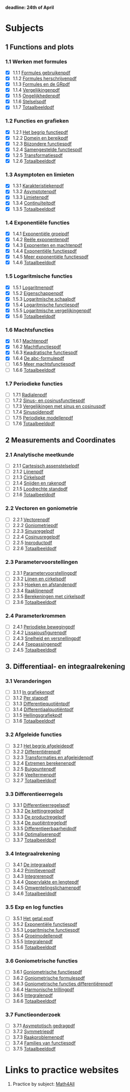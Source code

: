 __deadline: 24th of April__
# Subjects

## 1 Functions and plots

### 1.1 Werken met formules

- [x] 1.1.1 [Formules gebruiken](https://content.math4all.nl/view?comp=vb-b1&subcomp=vb-b11&repo=m4a2015&parent=www.math4all.nl/overzichten/vwo-b/21)[pdf](https://math4all.pragma-pod.nl/resources/section-pdfs/vb-b11.pdf)
- [x] 1.1.2 [Formules herschrijven](https://content.math4all.nl/view?comp=vb-b1&subcomp=vb-b12&repo=m4a2015&parent=www.math4all.nl/overzichten/vwo-b/21)[pdf](https://math4all.pragma-pod.nl/resources/section-pdfs/vb-b12.pdf)
- [x] 1.1.3 [Formules en de GR](https://content.math4all.nl/view?comp=vb-b1&subcomp=vb-b13&repo=m4a2015&parent=www.math4all.nl/overzichten/vwo-b/21)[pdf](https://math4all.pragma-pod.nl/resources/section-pdfs/vb-b13.pdf)
- [x] 1.1.4 [Vergelijkingen](https://content.math4all.nl/view?comp=vb-b1&subcomp=vb-b14&repo=m4a2015&parent=www.math4all.nl/overzichten/vwo-b/21)[pdf](https://math4all.pragma-pod.nl/resources/section-pdfs/vb-b14.pdf)
- [x] 1.1.5 [Ongelijkheden](https://content.math4all.nl/view?comp=vb-b1&subcomp=vb-b15&repo=m4a2015&parent=www.math4all.nl/overzichten/vwo-b/21)[pdf](https://math4all.pragma-pod.nl/resources/section-pdfs/vb-b15.pdf)
- [x] 1.1.6 [Stelsels](https://content.math4all.nl/view?comp=vb-b1&subcomp=vb-b16&repo=m4a2015&parent=www.math4all.nl/overzichten/vwo-b/21)[pdf](https://math4all.pragma-pod.nl/resources/section-pdfs/vb-b16.pdf)
- [x] 1.1.7 [Totaalbeeld](https://content.math4all.nl/view?comp=vb-b1&subcomp=vb-b17&repo=m4a2015&parent=www.math4all.nl/overzichten/vwo-b/21)[pdf](https://math4all.pragma-pod.nl/resources/section-pdfs/vb-b17.pdf)

### 1.2 Functies en grafieken

- [x] 1.2.1 [Het begrip functie](https://content.math4all.nl/view?comp=vb-b2&subcomp=vb-b21&repo=m4a2015&parent=www.math4all.nl/overzichten/vwo-b/21)[pdf](https://math4all.pragma-pod.nl/resources/section-pdfs/vb-b21.pdf)
- [x] 1.2.2 [Domein en bereik](https://content.math4all.nl/view?comp=vb-b2&subcomp=vb-b22&repo=m4a2015&parent=www.math4all.nl/overzichten/vwo-b/21)[pdf](https://math4all.pragma-pod.nl/resources/section-pdfs/vb-b22.pdf)
- [x] 1.2.3 [Bijzondere functies](https://content.math4all.nl/view?comp=vb-b2&subcomp=vb-b23&repo=m4a2015&parent=www.math4all.nl/overzichten/vwo-b/21)[pdf](https://math4all.pragma-pod.nl/resources/section-pdfs/vb-b23.pdf)
- [x] 1.2.4 [Samengestelde functies](https://content.math4all.nl/view?comp=vb-b2&subcomp=vb-b24&repo=m4a2015&parent=www.math4all.nl/overzichten/vwo-b/21)[pdf](https://math4all.pragma-pod.nl/resources/section-pdfs/vb-b24.pdf)
- [x] 1.2.5 [Transformaties](https://content.math4all.nl/view?comp=vb-b2&subcomp=vb-b25&repo=m4a2015&parent=www.math4all.nl/overzichten/vwo-b/21)[pdf](https://math4all.pragma-pod.nl/resources/section-pdfs/vb-b25.pdf)
- [x] 1.2.6 [Totaalbeeld](https://content.math4all.nl/view?comp=vb-b2&subcomp=vb-b26&repo=m4a2015&parent=www.math4all.nl/overzichten/vwo-b/21)[pdf](https://math4all.pragma-pod.nl/resources/section-pdfs/vb-b26.pdf)

### 1.3 Asymptoten en limieten

- [x] 1.3.1 [Karakteristieken](https://content.math4all.nl/view?comp=vb-b3&subcomp=vb-b31&repo=m4a2015&parent=www.math4all.nl/overzichten/vwo-b/21)[pdf](https://math4all.pragma-pod.nl/resources/section-pdfs/vb-b31.pdf)
- [x] 1.3.2 [Asymptoten](https://content.math4all.nl/view?comp=vb-b3&subcomp=vb-b32&repo=m4a2015&parent=www.math4all.nl/overzichten/vwo-b/21)[pdf](https://math4all.pragma-pod.nl/resources/section-pdfs/vb-b32.pdf)
- [x] 1.3.3 [Limieten](https://content.math4all.nl/view?comp=vb-b3&subcomp=vb-b33&repo=m4a2015&parent=www.math4all.nl/overzichten/vwo-b/21)[pdf](https://math4all.pragma-pod.nl/resources/section-pdfs/vb-b33.pdf)
- [x] 1.3.4 [Continuïteit](https://content.math4all.nl/view?comp=vb-b3&subcomp=vb-b34&repo=m4a2015&parent=www.math4all.nl/overzichten/vwo-b/21)[pdf](https://math4all.pragma-pod.nl/resources/section-pdfs/vb-b34.pdf)
- [x] 1.3.5 [Totaalbeeld](https://content.math4all.nl/view?comp=vb-b3&subcomp=vb-b35&repo=m4a2015&parent=www.math4all.nl/overzichten/vwo-b/21)[pdf](https://math4all.pragma-pod.nl/resources/section-pdfs/vb-b35.pdf)

### 1.4 Exponentiële functies

- [x] 1.4.1 [Exponentiële groei](https://content.math4all.nl/view?comp=vb-b4&subcomp=vb-b41&repo=m4a2015&parent=www.math4all.nl/overzichten/vwo-b/21)[pdf](https://math4all.pragma-pod.nl/resources/section-pdfs/vb-b41.pdf)
- [x] 1.4.2 [Reële exponenten](https://content.math4all.nl/view?comp=vb-b4&subcomp=vb-b42&repo=m4a2015&parent=www.math4all.nl/overzichten/vwo-b/21)[pdf](https://math4all.pragma-pod.nl/resources/section-pdfs/vb-b42.pdf)
- [x] 1.4.3 [Exponenten en machten](https://content.math4all.nl/view?comp=vb-b4&subcomp=vb-b43&repo=m4a2015&parent=www.math4all.nl/overzichten/vwo-b/21)[pdf](https://math4all.pragma-pod.nl/resources/section-pdfs/vb-b43.pdf)
- [x] 1.4.4 [Exponentiële functies](https://content.math4all.nl/view?comp=vb-b4&subcomp=vb-b44&repo=m4a2015&parent=www.math4all.nl/overzichten/vwo-b/21)[pdf](https://math4all.pragma-pod.nl/resources/section-pdfs/vb-b44.pdf)
- [x] 1.4.5 [Meer exponentiële functies](https://content.math4all.nl/view?comp=vb-b4&subcomp=vb-b45&repo=m4a2015&parent=www.math4all.nl/overzichten/vwo-b/21)[pdf](https://math4all.pragma-pod.nl/resources/section-pdfs/vb-b45.pdf)
- [x] 1.4.6 [Totaalbeeld](https://content.math4all.nl/view?comp=vb-b4&subcomp=vb-b46&repo=m4a2015&parent=www.math4all.nl/overzichten/vwo-b/21)[pdf](https://math4all.pragma-pod.nl/resources/section-pdfs/vb-b46.pdf)

### 1.5 Logaritmische functies

- [x] 1.5.1 [Logaritmen](https://content.math4all.nl/view?comp=vb-b5&subcomp=vb-b51&repo=m4a2015&parent=www.math4all.nl/overzichten/vwo-b/21)[pdf](https://math4all.pragma-pod.nl/resources/section-pdfs/vb-b51.pdf)
- [x] 1.5.2 [Eigenschappen](https://content.math4all.nl/view?comp=vb-b5&subcomp=vb-b52&repo=m4a2015&parent=www.math4all.nl/overzichten/vwo-b/21)[pdf](https://math4all.pragma-pod.nl/resources/section-pdfs/vb-b52.pdf)
- [x] 1.5.3 [Logaritmische schaal](https://content.math4all.nl/view?comp=vb-b5&subcomp=vb-b53&repo=m4a2015&parent=www.math4all.nl/overzichten/vwo-b/21)[pdf](https://math4all.pragma-pod.nl/resources/section-pdfs/vb-b53.pdf)
- [x] 1.5.4 [Logaritmische functies](https://content.math4all.nl/view?comp=vb-b5&subcomp=vb-b54&repo=m4a2015&parent=www.math4all.nl/overzichten/vwo-b/21)[pdf](https://math4all.pragma-pod.nl/resources/section-pdfs/vb-b54.pdf)
- [x] 1.5.5 [Logaritmische vergelijkingen](https://content.math4all.nl/view?comp=vb-b5&subcomp=vb-b55&repo=m4a2015&parent=www.math4all.nl/overzichten/vwo-b/21)[pdf](https://math4all.pragma-pod.nl/resources/section-pdfs/vb-b55.pdf)
- [x] 1.5.6 [Totaalbeeld](https://content.math4all.nl/view?comp=vb-b5&subcomp=vb-b56&repo=m4a2015&parent=www.math4all.nl/overzichten/vwo-b/21)[pdf](https://math4all.pragma-pod.nl/resources/section-pdfs/vb-b56.pdf)

### 1.6 Machtsfuncties

- [x] 1.6.1 [Machten](https://content.math4all.nl/view?comp=vb-b6&subcomp=vb-b61&repo=m4a2015&parent=www.math4all.nl/overzichten/vwo-b/21)[pdf](https://math4all.pragma-pod.nl/resources/section-pdfs/vb-b61.pdf)
- [x] 1.6.2 [Machtfuncties](https://content.math4all.nl/view?comp=vb-b6&subcomp=vb-b62&repo=m4a2015&parent=www.math4all.nl/overzichten/vwo-b/21)[pdf](https://math4all.pragma-pod.nl/resources/section-pdfs/vb-b62.pdf)
- [x] 1.6.3 [Kwadratische functies](https://content.math4all.nl/view?comp=vb-b6&subcomp=vb-b63&repo=m4a2015&parent=www.math4all.nl/overzichten/vwo-b/21)[pdf](https://math4all.pragma-pod.nl/resources/section-pdfs/vb-b63.pdf)
- [x] 1.6.4 [De abc-formule](https://content.math4all.nl/view?comp=vb-b6&subcomp=vb-b64&repo=m4a2015&parent=www.math4all.nl/overzichten/vwo-b/21)[pdf](https://math4all.pragma-pod.nl/resources/section-pdfs/vb-b64.pdf)
- [ ] 1.6.5 [Meer machtsfuncties](https://content.math4all.nl/view?comp=vb-b6&subcomp=vb-b65&repo=m4a2015&parent=www.math4all.nl/overzichten/vwo-b/21)[pdf](https://math4all.pragma-pod.nl/resources/section-pdfs/vb-b65.pdf)
- [ ] 1.6.6 [Totaalbeeld](https://content.math4all.nl/view?comp=vb-b6&subcomp=vb-b66&repo=m4a2015&parent=www.math4all.nl/overzichten/vwo-b/21)[pdf](https://math4all.pragma-pod.nl/resources/section-pdfs/vb-b66.pdf)

### 1.7 Periodieke functies

- [ ] 1.7.1 [Radialen](https://content.math4all.nl/view?comp=vb-b7&subcomp=vb-b72&repo=m4a2015&parent=www.math4all.nl/overzichten/vwo-b/21)[pdf](https://math4all.pragma-pod.nl/resources/section-pdfs/vb-b72.pdf)
- [ ] 1.7.2 [Sinus- en cosinusfuncties](https://content.math4all.nl/view?comp=vb-b7&subcomp=vb-b73&repo=m4a2015&parent=www.math4all.nl/overzichten/vwo-b/21)[pdf](https://math4all.pragma-pod.nl/resources/section-pdfs/vb-b73.pdf)
- [ ] 1.7.3 [Vergelijkingen met sinus en cosinus](https://content.math4all.nl/view?comp=vb-b7&subcomp=vb-b74&repo=m4a2015&parent=www.math4all.nl/overzichten/vwo-b/21)[pdf](https://math4all.pragma-pod.nl/resources/section-pdfs/vb-b74.pdf)
- [ ] 1.7.4 [Sinusoïden](https://content.math4all.nl/view?comp=vb-b7&subcomp=vb-b75&repo=m4a2015&parent=www.math4all.nl/overzichten/vwo-b/21)[pdf](https://math4all.pragma-pod.nl/resources/section-pdfs/vb-b75.pdf)
- [ ] 1.7.5 [Periodieke modellen](https://content.math4all.nl/view?comp=vb-b7&subcomp=vb-b76&repo=m4a2015&parent=www.math4all.nl/overzichten/vwo-b/21)[pdf](https://math4all.pragma-pod.nl/resources/section-pdfs/vb-b76.pdf)
- [ ] 1.7.6 [Totaalbeeld](https://content.math4all.nl/view?comp=vb-b7&subcomp=vb-b77&repo=m4a2015&parent=www.math4all.nl/overzichten/vwo-b/21)[pdf](https://math4all.pragma-pod.nl/resources/section-pdfs/vb-b77.pdf)

## 2 Measurements and Coordinates

### 2.1 Analytische meetkunde

- [ ] 2.1.1 [Cartesisch assenstelsel](https://content.math4all.nl/view?comp=vb-e1&subcomp=vb-e11&repo=m4a2015&parent=www.math4all.nl/overzichten/vwo-b/21)[pdf](https://math4all.pragma-pod.nl/resources/section-pdfs/vb-e11.pdf)
- [ ] 2.1.2 [Lijnen](https://content.math4all.nl/view?comp=vb-e1&subcomp=vb-e12&repo=m4a2015&parent=www.math4all.nl/overzichten/vwo-b/21)[pdf](https://math4all.pragma-pod.nl/resources/section-pdfs/vb-e12.pdf)
- [ ] 2.1.3 [Cirkels](https://content.math4all.nl/view?comp=vb-e1&subcomp=vb-e13&repo=m4a2015&parent=www.math4all.nl/overzichten/vwo-b/21)[pdf](https://math4all.pragma-pod.nl/resources/section-pdfs/vb-e13.pdf)
- [ ] 2.1.4 [Snijden en raken](https://content.math4all.nl/view?comp=vb-e1&subcomp=vb-e14&repo=m4a2015&parent=www.math4all.nl/overzichten/vwo-b/21)[pdf](https://math4all.pragma-pod.nl/resources/section-pdfs/vb-e14.pdf)
- [ ] 2.1.5 [Loodrechte stand](https://content.math4all.nl/view?comp=vb-e1&subcomp=vb-e15&repo=m4a2015&parent=www.math4all.nl/overzichten/vwo-b/21)[pdf](https://math4all.pragma-pod.nl/resources/section-pdfs/vb-e15.pdf)
- [ ] 2.1.6 [Totaalbeeld](https://content.math4all.nl/view?comp=vb-e1&subcomp=vb-e16&repo=m4a2015&parent=www.math4all.nl/overzichten/vwo-b/21)[pdf](https://math4all.pragma-pod.nl/resources/section-pdfs/vb-e16.pdf)

### 2.2 Vectoren en goniometrie

- [ ] 2.2.1 [Vectoren](https://content.math4all.nl/view?comp=vb-e2&subcomp=vb-e21&repo=m4a2015&parent=www.math4all.nl/overzichten/vwo-b/21)[pdf](https://math4all.pragma-pod.nl/resources/section-pdfs/vb-e21.pdf)
- [ ] 2.2.2 [Goniometrie](https://content.math4all.nl/view?comp=vb-e2&subcomp=vb-e22&repo=m4a2015&parent=www.math4all.nl/overzichten/vwo-b/21)[pdf](https://math4all.pragma-pod.nl/resources/section-pdfs/vb-e22.pdf)
- [ ] 2.2.3 [Sinusregel](https://content.math4all.nl/view?comp=vb-e2&subcomp=vb-e23&repo=m4a2015&parent=www.math4all.nl/overzichten/vwo-b/21)[pdf](https://math4all.pragma-pod.nl/resources/section-pdfs/vb-e23.pdf)
- [ ] 2.2.4 [Cosinusregel](https://content.math4all.nl/view?comp=vb-e2&subcomp=vb-e24&repo=m4a2015&parent=www.math4all.nl/overzichten/vwo-b/21)[pdf](https://math4all.pragma-pod.nl/resources/section-pdfs/vb-e24.pdf)
- [ ] 2.2.5 [Inproduct](https://content.math4all.nl/view?comp=vb-e2&subcomp=vb-e25&repo=m4a2015&parent=www.math4all.nl/overzichten/vwo-b/21)[pdf](https://math4all.pragma-pod.nl/resources/section-pdfs/vb-e25.pdf)
- [ ] 2.2.6 [Totaalbeeld](https://content.math4all.nl/view?comp=vb-e2&subcomp=vb-e26&repo=m4a2015&parent=www.math4all.nl/overzichten/vwo-b/21)[pdf](https://math4all.pragma-pod.nl/resources/section-pdfs/vb-e26.pdf)

### 2.3 Parametervoorstellingen

- [ ] 2.3.1 [Parametervoorstelling](https://content.math4all.nl/view?comp=vb-e3&subcomp=vb-e31&repo=m4a2015&parent=www.math4all.nl/overzichten/vwo-b/21)[pdf](https://math4all.pragma-pod.nl/resources/section-pdfs/vb-e31.pdf)
- [ ] 2.3.2 [Lijnen en cirkels](https://content.math4all.nl/view?comp=vb-e3&subcomp=vb-e32&repo=m4a2015&parent=www.math4all.nl/overzichten/vwo-b/21)[pdf](https://math4all.pragma-pod.nl/resources/section-pdfs/vb-e32.pdf)
- [ ] 2.3.3 [Hoeken en afstanden](https://content.math4all.nl/view?comp=vb-e3&subcomp=vb-e33&repo=m4a2015&parent=www.math4all.nl/overzichten/vwo-b/21)[pdf](https://math4all.pragma-pod.nl/resources/section-pdfs/vb-e33.pdf)
- [ ] 2.3.4 [Raaklijnen](https://content.math4all.nl/view?comp=vb-e3&subcomp=vb-e34&repo=m4a2015&parent=www.math4all.nl/overzichten/vwo-b/21)[pdf](https://math4all.pragma-pod.nl/resources/section-pdfs/vb-e34.pdf)
- [ ] 2.3.5 [Berekeningen met cirkels](https://content.math4all.nl/view?comp=vb-e3&subcomp=vb-e35&repo=m4a2015&parent=www.math4all.nl/overzichten/vwo-b/21)[pdf](https://math4all.pragma-pod.nl/resources/section-pdfs/vb-e35.pdf)
- [ ] 2.3.6 [Totaalbeeld](https://content.math4all.nl/view?comp=vb-e3&subcomp=vb-e36&repo=m4a2015&parent=www.math4all.nl/overzichten/vwo-b/21)[pdf](https://math4all.pragma-pod.nl/resources/section-pdfs/vb-e36.pdf)

### 2.4 Parameterkrommen

- [ ] 2.4.1 [Periodieke beweging](https://content.math4all.nl/view?comp=vb-e4&subcomp=vb-e41&repo=m4a2015&parent=www.math4all.nl/overzichten/vwo-b/21)[pdf](https://math4all.pragma-pod.nl/resources/section-pdfs/vb-e41.pdf)
- [ ] 2.4.2 [Lissajousfiguren](https://content.math4all.nl/view?comp=vb-e4&subcomp=vb-e42&repo=m4a2015&parent=www.math4all.nl/overzichten/vwo-b/21)[pdf](https://math4all.pragma-pod.nl/resources/section-pdfs/vb-e42.pdf)
- [ ] 2.4.3 [Snelheid en versnelling](https://content.math4all.nl/view?comp=vb-e4&subcomp=vb-e43&repo=m4a2015&parent=www.math4all.nl/overzichten/vwo-b/21)[pdf](https://math4all.pragma-pod.nl/resources/section-pdfs/vb-e43.pdf)
- [ ] 2.4.4 [Toepassingen](https://content.math4all.nl/view?comp=vb-e4&subcomp=vb-e44&repo=m4a2015&parent=www.math4all.nl/overzichten/vwo-b/21)[pdf](https://math4all.pragma-pod.nl/resources/section-pdfs/vb-e44.pdf)
- [ ] 2.4.5 [Totaalbeeld](https://content.math4all.nl/view?comp=vb-e4&subcomp=vb-e45&repo=m4a2015&parent=www.math4all.nl/overzichten/vwo-b/21)[pdf](https://math4all.pragma-pod.nl/resources/section-pdfs/vb-e45.pdf)

## 3. Differentiaal- en integraalrekening

### 3.1 Veranderingen

- [ ] 3.1.1 [In grafieken](https://content.math4all.nl/view?comp=vb-c1&subcomp=vb-c11&repo=m4a2015&parent=www.math4all.nl/overzichten/vwo-b/21)[pdf](https://math4all.pragma-pod.nl/resources/section-pdfs/vb-c11.pdf)
- [ ] 3.1.2 [Per stap](https://content.math4all.nl/view?comp=vb-c1&subcomp=vb-c12&repo=m4a2015&parent=www.math4all.nl/overzichten/vwo-b/21)[pdf](https://math4all.pragma-pod.nl/resources/section-pdfs/vb-c12.pdf)
- [ ] 3.1.3 [Differentiequotiënt](https://content.math4all.nl/view?comp=vb-c1&subcomp=vb-c13&repo=m4a2015&parent=www.math4all.nl/overzichten/vwo-b/21)[pdf](https://math4all.pragma-pod.nl/resources/section-pdfs/vb-c13.pdf)
- [ ] 3.1.4 [Differentiaalquotiënt](https://content.math4all.nl/view?comp=vb-c1&subcomp=vb-c14&repo=m4a2015&parent=www.math4all.nl/overzichten/vwo-b/21)[pdf](https://math4all.pragma-pod.nl/resources/section-pdfs/vb-c14.pdf)
- [ ] 3.1.5 [Hellingsgrafiek](https://content.math4all.nl/view?comp=vb-c1&subcomp=vb-c15&repo=m4a2015&parent=www.math4all.nl/overzichten/vwo-b/21)[pdf](https://math4all.pragma-pod.nl/resources/section-pdfs/vb-c15.pdf)
- [ ] 3.1.6 [Totaalbeeld](https://content.math4all.nl/view?comp=vb-c1&subcomp=vb-c16&repo=m4a2015&parent=www.math4all.nl/overzichten/vwo-b/21)[pdf](https://math4all.pragma-pod.nl/resources/section-pdfs/vb-c16.pdf)

### 3.2 Afgeleide functies

- [ ] 3.2.1 [Het begrip afgeleide](https://content.math4all.nl/view?comp=vb-c2&subcomp=vb-c21&repo=m4a2015&parent=www.math4all.nl/overzichten/vwo-b/21)[pdf](https://math4all.pragma-pod.nl/resources/section-pdfs/vb-c21.pdf)
- [ ] 3.2.2 [Differentiëren](https://content.math4all.nl/view?comp=vb-c2&subcomp=vb-c22&repo=m4a2015&parent=www.math4all.nl/overzichten/vwo-b/21)[pdf](https://math4all.pragma-pod.nl/resources/section-pdfs/vb-c22.pdf)
- [ ] 3.2.3 [Transformaties en afgeleiden](https://content.math4all.nl/view?comp=vb-c2&subcomp=vb-c23&repo=m4a2015&parent=www.math4all.nl/overzichten/vwo-b/21)[pdf](https://math4all.pragma-pod.nl/resources/section-pdfs/vb-c23.pdf)
- [ ] 3.2.4 [Extremen berekenen](https://content.math4all.nl/view?comp=vb-c2&subcomp=vb-c24&repo=m4a2015&parent=www.math4all.nl/overzichten/vwo-b/21)[pdf](https://math4all.pragma-pod.nl/resources/section-pdfs/vb-c24.pdf)
- [ ] 3.2.5 [Buigpunten](https://content.math4all.nl/view?comp=vb-c2&subcomp=vb-c25&repo=m4a2015&parent=www.math4all.nl/overzichten/vwo-b/21)[pdf](https://math4all.pragma-pod.nl/resources/section-pdfs/vb-c25.pdf)
- [ ] 3.2.6 [Veeltermen](https://content.math4all.nl/view?comp=vb-c2&subcomp=vb-c26&repo=m4a2015&parent=www.math4all.nl/overzichten/vwo-b/21)[pdf](https://math4all.pragma-pod.nl/resources/section-pdfs/vb-c26.pdf)
- [ ] 3.2.7 [Totaalbeeld](https://content.math4all.nl/view?comp=vb-c2&subcomp=vb-c27&repo=m4a2015&parent=www.math4all.nl/overzichten/vwo-b/21)[pdf](https://math4all.pragma-pod.nl/resources/section-pdfs/vb-c27.pdf)

### 3.3 Differentieerregels

- [ ] 3.3.1 [Differentieerregels](https://content.math4all.nl/view?comp=vb-c3&subcomp=vb-c31&repo=m4a2015&parent=www.math4all.nl/overzichten/vwo-b/21)[pdf](https://math4all.pragma-pod.nl/resources/section-pdfs/vb-c31.pdf)
- [ ] 3.3.2 [De kettingregel](https://content.math4all.nl/view?comp=vb-c3&subcomp=vb-c32&repo=m4a2015&parent=www.math4all.nl/overzichten/vwo-b/21)[pdf](https://math4all.pragma-pod.nl/resources/section-pdfs/vb-c32.pdf)
- [ ] 3.3.3 [De productregel](https://content.math4all.nl/view?comp=vb-c3&subcomp=vb-c33&repo=m4a2015&parent=www.math4all.nl/overzichten/vwo-b/21)[pdf](https://math4all.pragma-pod.nl/resources/section-pdfs/vb-c33.pdf)
- [ ] 3.3.4 [De quotiëntregel](https://content.math4all.nl/view?comp=vb-c3&subcomp=vb-c34&repo=m4a2015&parent=www.math4all.nl/overzichten/vwo-b/21)[pdf](https://math4all.pragma-pod.nl/resources/section-pdfs/vb-c34.pdf)
- [ ] 3.3.5 [Differentieerbaarheid](https://content.math4all.nl/view?comp=vb-c3&subcomp=vb-c35&repo=m4a2015&parent=www.math4all.nl/overzichten/vwo-b/21)[pdf](https://math4all.pragma-pod.nl/resources/section-pdfs/vb-c35.pdf)
- [ ] 3.3.6 [Optimaliseren](https://content.math4all.nl/view?comp=vb-c3&subcomp=vb-c36&repo=m4a2015&parent=www.math4all.nl/overzichten/vwo-b/21)[pdf](https://math4all.pragma-pod.nl/resources/section-pdfs/vb-c36.pdf)
- [ ] 3.3.7 [Totaalbeeld](https://content.math4all.nl/view?comp=vb-c3&subcomp=vb-c37&repo=m4a2015&parent=www.math4all.nl/overzichten/vwo-b/21)[pdf](https://math4all.pragma-pod.nl/resources/section-pdfs/vb-c37.pdf)

### 3.4 Integraalrekening

- [ ] 3.4.1 [De integraal](https://content.math4all.nl/view?comp=vb-c4&subcomp=vb-c41&repo=m4a2015&parent=www.math4all.nl/overzichten/vwo-b/21)[pdf](https://math4all.pragma-pod.nl/resources/section-pdfs/vb-c41.pdf)
- [ ] 3.4.2 [Primitieven](https://content.math4all.nl/view?comp=vb-c4&subcomp=vb-c42&repo=m4a2015&parent=www.math4all.nl/overzichten/vwo-b/21)[pdf](https://math4all.pragma-pod.nl/resources/section-pdfs/vb-c42.pdf)
- [ ] 3.4.3 [Integreren](https://content.math4all.nl/view?comp=vb-c4&subcomp=vb-c43&repo=m4a2015&parent=www.math4all.nl/overzichten/vwo-b/21)[pdf](https://math4all.pragma-pod.nl/resources/section-pdfs/vb-c43.pdf)
- [ ] 3.4.4 [Oppervlakte en lengte](https://content.math4all.nl/view?comp=vb-c4&subcomp=vb-c44&repo=m4a2015&parent=www.math4all.nl/overzichten/vwo-b/21)[pdf](https://math4all.pragma-pod.nl/resources/section-pdfs/vb-c44.pdf)
- [ ] 3.4.5 [Omwentelingslichamen](https://content.math4all.nl/view?comp=vb-c4&subcomp=vb-c45&repo=m4a2015&parent=www.math4all.nl/overzichten/vwo-b/21)[pdf](https://math4all.pragma-pod.nl/resources/section-pdfs/vb-c45.pdf)
- [ ] 3.4.6 [Totaalbeeld](https://content.math4all.nl/view?comp=vb-c4&subcomp=vb-c46&repo=m4a2015&parent=www.math4all.nl/overzichten/vwo-b/21)[pdf](https://math4all.pragma-pod.nl/resources/section-pdfs/vb-c46.pdf)

### 3.5 Exp en log functies

- [ ] 3.5.1 [Het getal e](https://content.math4all.nl/view?comp=vb-c5&subcomp=vb-c51&repo=m4a2015&parent=www.math4all.nl/overzichten/vwo-b/21)[pdf](https://math4all.pragma-pod.nl/resources/section-pdfs/vb-c51.pdf)
- [ ] 3.5.2 [Exponentiële functies](https://content.math4all.nl/view?comp=vb-c5&subcomp=vb-c52&repo=m4a2015&parent=www.math4all.nl/overzichten/vwo-b/21)[pdf](https://math4all.pragma-pod.nl/resources/section-pdfs/vb-c52.pdf)
- [ ] 3.5.3 [Logaritmische functies](https://content.math4all.nl/view?comp=vb-c5&subcomp=vb-c53&repo=m4a2015&parent=www.math4all.nl/overzichten/vwo-b/21)[pdf](https://math4all.pragma-pod.nl/resources/section-pdfs/vb-c53.pdf)
- [ ] 3.5.4 [Groeimodellen](https://content.math4all.nl/view?comp=vb-c5&subcomp=vb-c54&repo=m4a2015&parent=www.math4all.nl/overzichten/vwo-b/21)[pdf](https://math4all.pragma-pod.nl/resources/section-pdfs/vb-c54.pdf)
- [ ] 3.5.5 [Integralen](https://content.math4all.nl/view?comp=vb-c5&subcomp=vb-c55&repo=m4a2015&parent=www.math4all.nl/overzichten/vwo-b/21)[pdf](https://math4all.pragma-pod.nl/resources/section-pdfs/vb-c55.pdf)
- [ ] 3.5.6 [Totaalbeeld](https://content.math4all.nl/view?comp=vb-c5&subcomp=vb-c56&repo=m4a2015&parent=www.math4all.nl/overzichten/vwo-b/21)[pdf](https://math4all.pragma-pod.nl/resources/section-pdfs/vb-c56.pdf)

### 3.6 Goniometrische functies

- [ ] 3.6.1 [Goniometrische functies](https://content.math4all.nl/view?comp=vb-d1&subcomp=vb-d11&repo=m4a2015&parent=www.math4all.nl/overzichten/vwo-b/21)[pdf](https://math4all.pragma-pod.nl/resources/section-pdfs/vb-d11.pdf)
- [ ] 3.6.2 [Goniometrische formules](https://content.math4all.nl/view?comp=vb-d1&subcomp=vb-d12&repo=m4a2015&parent=www.math4all.nl/overzichten/vwo-b/21)[pdf](https://math4all.pragma-pod.nl/resources/section-pdfs/vb-d12.pdf)
- [ ] 3.6.3 [Goniometrische functies differentiëren](https://content.math4all.nl/view?comp=vb-d1&subcomp=vb-d13&repo=m4a2015&parent=www.math4all.nl/overzichten/vwo-b/21)[pdf](https://math4all.pragma-pod.nl/resources/section-pdfs/vb-d13.pdf)
- [ ] 3.6.4 [Harmonische trilling](https://content.math4all.nl/view?comp=vb-d1&subcomp=vb-d14&repo=m4a2015&parent=www.math4all.nl/overzichten/vwo-b/21)[pdf](https://math4all.pragma-pod.nl/resources/section-pdfs/vb-d14.pdf)
- [ ] 3.6.5 [Integralen](https://content.math4all.nl/view?comp=vb-d1&subcomp=vb-d15&repo=m4a2015&parent=www.math4all.nl/overzichten/vwo-b/21)[pdf](https://math4all.pragma-pod.nl/resources/section-pdfs/vb-d15.pdf)
- [ ] 3.6.6 [Totaalbeeld](https://content.math4all.nl/view?comp=vb-d1&subcomp=vb-d16&repo=m4a2015&parent=www.math4all.nl/overzichten/vwo-b/21)[pdf](https://math4all.pragma-pod.nl/resources/section-pdfs/vb-d16.pdf)

### 3.7 Functieonderzoek

- [ ] 3.7.1 [Asymptotisch gedrag](https://content.math4all.nl/view?comp=vb-d2&subcomp=vb-d21&repo=m4a2015&parent=www.math4all.nl/overzichten/vwo-b/21)[pdf](https://math4all.pragma-pod.nl/resources/section-pdfs/vb-d21.pdf)
- [ ] 3.7.2 [Symmetrie](https://content.math4all.nl/view?comp=vb-d2&subcomp=vb-d22&repo=m4a2015&parent=www.math4all.nl/overzichten/vwo-b/21)[pdf](https://math4all.pragma-pod.nl/resources/section-pdfs/vb-d22.pdf)
- [ ] 3.7.3 [Raakproblemen](https://content.math4all.nl/view?comp=vb-d2&subcomp=vb-d23&repo=m4a2015&parent=www.math4all.nl/overzichten/vwo-b/21)[pdf](https://math4all.pragma-pod.nl/resources/section-pdfs/vb-d23.pdf)
- [ ] 3.7.4 [Families van functies](https://content.math4all.nl/view?comp=vb-d2&subcomp=vb-d24&repo=m4a2015&parent=www.math4all.nl/overzichten/vwo-b/21)[pdf](https://math4all.pragma-pod.nl/resources/section-pdfs/vb-d24.pdf)
- [ ] 3.7.5 [Totaalbeeld](https://content.math4all.nl/view?comp=vb-d2&subcomp=vb-d25&repo=m4a2015&parent=www.math4all.nl/overzichten/vwo-b/21)[pdf](https://math4all.pragma-pod.nl/resources/section-pdfs/vb-d25.pdf)
# Links to practice websites

1. Practice by subject: [Math4All](https://www.math4all.nl/overzichten/vwo-b/21)

